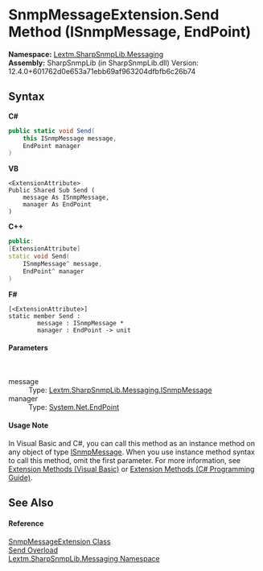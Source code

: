 # SnmpMessageExtension.Send Method (ISnmpMessage, EndPoint)
 

**Namespace:**&nbsp;<a href="N_Lextm_SharpSnmpLib_Messaging">Lextm.SharpSnmpLib.Messaging</a><br />**Assembly:**&nbsp;SharpSnmpLib (in SharpSnmpLib.dll) Version: 12.4.0+601762d0e653a71ebb69af963204dfbfb6c26b74

## Syntax

**C#**<br />
``` C#
public static void Send(
	this ISnmpMessage message,
	EndPoint manager
)
```

**VB**<br />
``` VB
<ExtensionAttribute>
Public Shared Sub Send ( 
	message As ISnmpMessage,
	manager As EndPoint
)
```

**C++**<br />
``` C++
public:
[ExtensionAttribute]
static void Send(
	ISnmpMessage^ message, 
	EndPoint^ manager
)
```

**F#**<br />
``` F#
[<ExtensionAttribute>]
static member Send : 
        message : ISnmpMessage * 
        manager : EndPoint -> unit 

```


#### Parameters
&nbsp;<dl><dt>message</dt><dd>Type: <a href="T_Lextm_SharpSnmpLib_Messaging_ISnmpMessage">Lextm.SharpSnmpLib.Messaging.ISnmpMessage</a><br /></dd><dt>manager</dt><dd>Type: <a href="https://docs.microsoft.com/dotnet/api/system.net.endpoint" target="_blank" rel="noopener noreferrer">System.Net.EndPoint</a><br /></dd></dl>

#### Usage Note
In Visual Basic and C#, you can call this method as an instance method on any object of type <a href="T_Lextm_SharpSnmpLib_Messaging_ISnmpMessage">ISnmpMessage</a>. When you use instance method syntax to call this method, omit the first parameter. For more information, see <a href="https://docs.microsoft.com/dotnet/visual-basic/programming-guide/language-features/procedures/extension-methods" target="_blank" rel="noopener noreferrer">Extension Methods (Visual Basic)</a> or <a href="https://docs.microsoft.com/dotnet/csharp/programming-guide/classes-and-structs/extension-methods" target="_blank" rel="noopener noreferrer">Extension Methods (C# Programming Guide)</a>.

## See Also


#### Reference
<a href="T_Lextm_SharpSnmpLib_Messaging_SnmpMessageExtension">SnmpMessageExtension Class</a><br /><a href="Overload_Lextm_SharpSnmpLib_Messaging_SnmpMessageExtension_Send">Send Overload</a><br /><a href="N_Lextm_SharpSnmpLib_Messaging">Lextm.SharpSnmpLib.Messaging Namespace</a><br />
